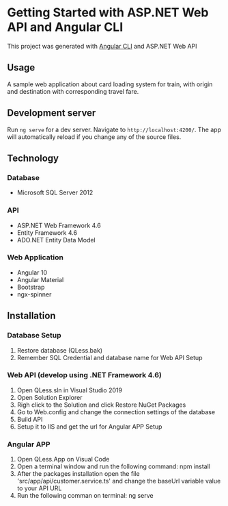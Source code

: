 # Getting Started with ASP.NET Web API and Angular CLI

This project was generated with [Angular CLI](https://github.com/angular/angular-cli) and ASP.NET Web API

## Usage

A sample web application about card loading system for train, with origin and destination with corresponding travel fare.

## Development server

Run `ng serve` for a dev server. Navigate to `http://localhost:4200/`. The app will automatically reload if you change any of the source files.

## Technology

### Database
 - Microsoft SQL Server 2012

### API
 - ASP.NET Web Framework 4.6
 - Entity Framework 4.6
 - ADO.NET Entity Data Model

### Web Application
 - Angular 10
 - Angular Material 
 - Bootstrap
 - ngx-spinner

## Installation

### Database Setup
1. Restore database (QLess.bak)
2. Remember SQL Credential and database name for Web API Setup

### Web API (develop using .NET Framework 4.6)
1. Open QLess.sln in Visual Studio 2019
2. Open Solution Explorer
3. Righ click to the Solution and click Restore NuGet Packages
4. Go to Web.config and change the connection settings of the database
4. Build API
5. Setup it to IIS and get the url for Angular APP Setup

### Angular APP
1. Open QLess.App on Visual Code
2. Open a terminal window and run the following command: npm install
3. After the packages installation open the file 'src/app/api/customer.service.ts' and change the baseUrl variable value to your API URL
4. Run the following comman on terminal: ng serve 
